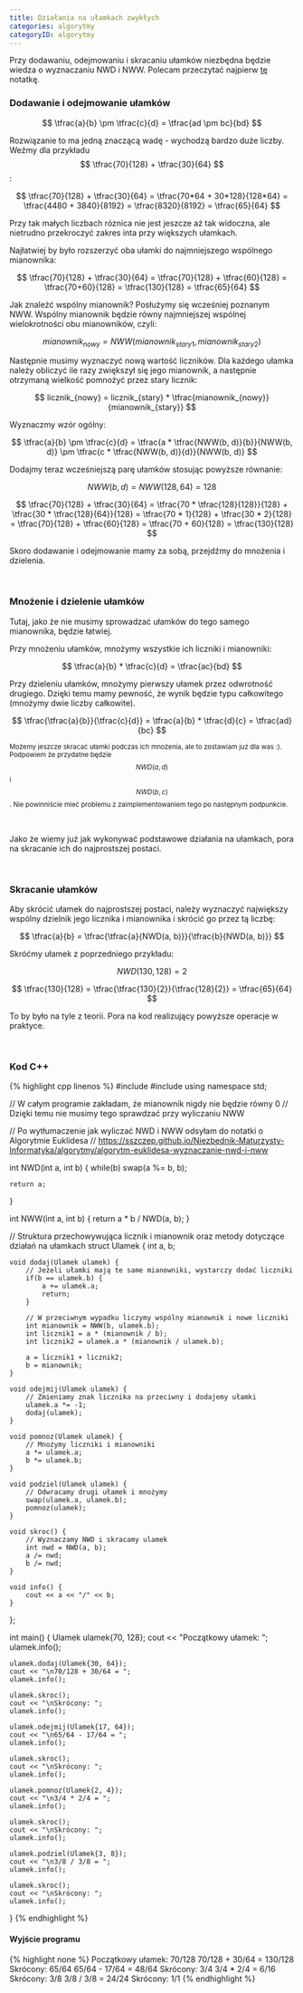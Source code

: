 ```yaml
---
title: Działania na ułamkach zwykłych
categories: algorytmy
categoryID: algorytmy
---
```

Przy dodawaniu, odejmowaniu i skracaniu ułamków niezbędna będzie wiedza o wyznaczaniu NWD i NWW. Polecam przeczytać najpierw <a href="{{'/algorytmy/algorytm-euklidesa-wyznaczanie-nwd-i-nww' | relative_url}}" target="_blank">tę</a> notatkę.

### Dodawanie i odejmowanie ułamków

$$ \tfrac{a}{b} \pm \tfrac{c}{d} = \tfrac{ad \pm bc}{bd} $$

Rozwiązanie to ma jedną znaczącą wadę - wychodzą bardzo duże liczby. Weźmy dla przykładu $$ \tfrac{70}{128} + \tfrac{30}{64} $$:

$$
\tfrac{70}{128} + \tfrac{30}{64} =
\tfrac{70*64 + 30*128}{128*64} =
\tfrac{4480 + 3840}{8192} =
\tfrac{8320}{8192} =
\tfrac{65}{64}
$$

Przy tak małych liczbach róznica nie jest jeszcze aż tak widoczna, ale nietrudno przekroczyć zakres inta przy większych ułamkach.

Najłatwiej by było rozszerzyć oba ułamki do najmniejszego wspólnego mianownika:

$$
\tfrac{70}{128} + \tfrac{30}{64} =
\tfrac{70}{128} + \tfrac{60}{128} =
\tfrac{70+60}{128} =
\tfrac{130}{128} =
\tfrac{65}{64}
$$

Jak znaleźć wspólny mianownik? Posłużymy się wcześniej poznanym NWW. Wspólny mianownik będzie równy najmniejszej wspólnej wielokrotności obu mianowników, czyli:

$$ mianownik_{nowy} = NWW(mianownik_{stary1}, mianownik_{stary2}) $$

Następnie musimy wyznaczyć nową wartość liczników. Dla każdego ułamka należy obliczyć ile razy zwiększył się jego mianownik, a następnie otrzymaną wielkość pomnożyć przez stary licznik:

$$ licznik_{nowy} = licznik_{stary} * \tfrac{mianownik_{nowy}}{mianownik_{stary}} $$

Wyznaczmy wzór ogólny:

$$
\tfrac{a}{b} \pm \tfrac{c}{d} =
\tfrac{a * \tfrac{NWW(b, d)}{b}}{NWW(b, d)} \pm \tfrac{c * \tfrac{NWW(b, d)}{d}}{NWW(b, d)}
$$

Dodajmy teraz wcześniejszą parę ułamków stosując powyższe równanie:

$$ NWW(b, d) = NWW(128, 64) = 128 $$

$$
\tfrac{70}{128} + \tfrac{30}{64} =
\tfrac{70 * \tfrac{128}{128}}{128} + \tfrac{30 * \tfrac{128}{64}}{128} =
\tfrac{70 * 1}{128} + \tfrac{30 * 2}{128} =
\tfrac{70}{128} + \tfrac{60}{128} =
\tfrac{70 + 60}{128} =
\tfrac{130}{128}
$$

Skoro dodawanie i odejmowanie mamy za sobą, przejdźmy do mnożenia i dzielenia.

<br />

### Mnożenie i dzielenie ułamków

Tutaj, jako że nie musimy sprowadzać ułamków do tego samego mianownika, będzie łatwiej.

Przy mnożeniu ułamków, mnożymy wszystkie ich liczniki i mianowniki:

$$
\tfrac{a}{b} * \tfrac{c}{d} =
\tfrac{ac}{bd}
$$

Przy dzieleniu ułamków, mnożymy pierwszy ułamek przez odwrotność drugiego. Dzięki temu mamy pewność, że wynik będzie typu całkowitego (mnożymy dwie liczby całkowite).

$$
\tfrac{\tfrac{a}{b}}{\tfrac{c}{d}} =
\tfrac{a}{b} * \tfrac{d}{c} =
\tfrac{ad}{bc}
$$

<small>Możemy jeszcze skracać ułamki podczas ich mnożenia, ale to zostawiam już dla was :). Podpowiem że przydatne będzie $$ NWD(a, d) $$ i $$ NWD(b, c) $$. Nie powinniście mieć problemu z zaimplementowaniem tego po następnym podpunkcie.</small>

<br />

Jako że wiemy już jak wykonywać podstawowe działania na ułamkach, pora na skracanie ich do najprostszej postaci.

<br />

### Skracanie ułamków

Aby skrócić ułamek do najprostszej postaci, należy wyznaczyć największy wspólny dzielnik jego licznika i mianownika i skrócić go przez tą liczbę:

$$ 
\tfrac{a}{b} =
\tfrac{\tfrac{a}{NWD(a, b)}}{\tfrac{b}{NWD(a, b)}}
$$

Skróćmy ułamek z poprzedniego przykładu:

$$ NWD(130, 128) = 2 $$

$$
\tfrac{130}{128} =
\tfrac{\tfrac{130}{2}}{\tfrac{128}{2}} =
\tfrac{65}{64}
$$

To by było na tyle z teorii. Pora na kod realizujący powyższe operacje w praktyce.

<br />

### Kod C++

{% highlight cpp linenos %}
#include <iostream>
#include <algorithm>
using namespace std;

// W całym programie zakładam, że mianownik nigdy nie będzie równy 0
// Dzięki temu nie musimy tego sprawdzać przy wyliczaniu NWW

// Po wytłumaczenie jak wyliczać NWD i NWW odsyłam do notatki o Algorytmie Euklidesa
// https://sszczep.github.io/Niezbednik-Maturzysty-Informatyka/algorytmy/algorytm-euklidesa-wyznaczanie-nwd-i-nww

int NWD(int a, int b) {
	while(b) swap(a %= b, b);
	
	return a;
}

int NWW(int a, int b) {
	return a * b / NWD(a, b);
}

// Struktura przechowywująca licznik i mianownik oraz metody dotyczące działań na ułamkach
struct Ulamek {
	int a, b;
	
	void dodaj(Ulamek ulamek) {
		// Jeżeli ułamki mają te same mianowniki, wystarczy dodać liczniki
		if(b == ulamek.b) {
			a += ulamek.a;
			return;
		}
		
		// W przeciwnym wypadku liczymy wspólny mianownik i nowe liczniki
		int mianownik = NWW(b, ulamek.b);
		int licznik1 = a * (mianownik / b);
		int licznik2 = ulamek.a * (mianownik / ulamek.b);
		
		a = licznik1 + licznik2;
		b = mianownik;
	}
	
	void odejmij(Ulamek ulamek) {
		// Zmieniamy znak licznika na przeciwny i dodajemy ułamki
		ulamek.a *= -1;
		dodaj(ulamek);
	}
	
	void pomnoz(Ulamek ulamek) {
		// Mnożymy liczniki i mianowniki
		a *= ulamek.a;
		b *= ulamek.b;
	}
	
	void podziel(Ulamek ulamek) {
		// Odwracamy drugi ułamek i mnożymy
		swap(ulamek.a, ulamek.b);
		pomnoz(ulamek);
	}
	
	void skroc() {
		// Wyznaczamy NWD i skracamy ulamek
		int nwd = NWD(a, b);
		a /= nwd;
		b /= nwd;
	}
	
	void info() {
		cout << a << "/" << b;
	}
};

int main() {
	Ulamek ulamek{70, 128};
	cout << "Początkowy ułamek: ";
	ulamek.info();
	
	ulamek.dodaj(Ulamek{30, 64});
	cout << "\n70/128 + 30/64 = ";
	ulamek.info();
	
	ulamek.skroc();
	cout << "\nSkrócony: ";
	ulamek.info();
	
	ulamek.odejmij(Ulamek{17, 64});
	cout << "\n65/64 - 17/64 = ";
	ulamek.info();
	
	ulamek.skroc();
	cout << "\nSkrócony: ";
	ulamek.info();
	
	ulamek.pomnoz(Ulamek{2, 4});
	cout << "\n3/4 * 2/4 = ";
	ulamek.info();
	
	ulamek.skroc();
	cout << "\nSkrócony: ";
	ulamek.info();
	
	ulamek.podziel(Ulamek{3, 8});
	cout << "\n3/8 / 3/8 = ";
	ulamek.info();
	
	ulamek.skroc();
	cout << "\nSkrócony: ";
	ulamek.info();
}
{% endhighlight %}

#### Wyjście programu

{% highlight none %}
Początkowy ułamek: 70/128
70/128 + 30/64 = 130/128
Skrócony: 65/64
65/64 - 17/64 = 48/64
Skrócony: 3/4
3/4 * 2/4 = 6/16
Skrócony: 3/8
3/8 / 3/8 = 24/24
Skrócony: 1/1
{% endhighlight %}